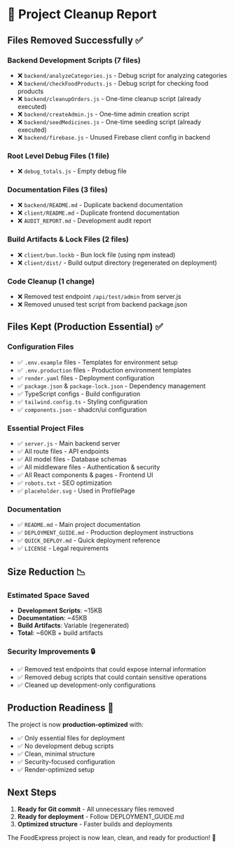 # 🧹 Project Cleanup Report

## Files Removed Successfully ✅

### Backend Development Scripts (7 files)

- ❌ `backend/analyzeCategories.js` - Debug script for analyzing categories
- ❌ `backend/checkFoodProducts.js` - Debug script for checking food products
- ❌ `backend/cleanupOrders.js` - One-time cleanup script (already executed)
- ❌ `backend/createAdmin.js` - One-time admin creation script
- ❌ `backend/seedMedicines.js` - One-time seeding script (already executed)
- ❌ `backend/firebase.js` - Unused Firebase client config in backend

### Root Level Debug Files (1 file)

- ❌ `debug_totals.js` - Empty debug file

### Documentation Files (3 files)

- ❌ `backend/README.md` - Duplicate backend documentation
- ❌ `client/README.md` - Duplicate frontend documentation
- ❌ `AUDIT_REPORT.md` - Development audit report

### Build Artifacts & Lock Files (2 files)

- ❌ `client/bun.lockb` - Bun lock file (using npm instead)
- ❌ `client/dist/` - Build output directory (regenerated on deployment)

### Code Cleanup (1 change)

- ❌ Removed test endpoint `/api/test/admin` from server.js
- ❌ Removed unused test script from backend package.json

## Files Kept (Production Essential) ✅

### Configuration Files

- ✅ `.env.example` files - Templates for environment setup
- ✅ `.env.production` files - Production environment templates
- ✅ `render.yaml` files - Deployment configuration
- ✅ `package.json` & `package-lock.json` - Dependency management
- ✅ TypeScript configs - Build configuration
- ✅ `tailwind.config.ts` - Styling configuration
- ✅ `components.json` - shadcn/ui configuration

### Essential Project Files

- ✅ `server.js` - Main backend server
- ✅ All route files - API endpoints
- ✅ All model files - Database schemas
- ✅ All middleware files - Authentication & security
- ✅ All React components & pages - Frontend UI
- ✅ `robots.txt` - SEO optimization
- ✅ `placeholder.svg` - Used in ProfilePage

### Documentation

- ✅ `README.md` - Main project documentation
- ✅ `DEPLOYMENT_GUIDE.md` - Production deployment instructions
- ✅ `QUICK_DEPLOY.md` - Quick deployment reference
- ✅ `LICENSE` - Legal requirements

## Size Reduction 📉

### Estimated Space Saved

- **Development Scripts**: ~15KB
- **Documentation**: ~45KB
- **Build Artifacts**: Variable (regenerated)
- **Total**: ~60KB + build artifacts

### Security Improvements 🔒

- ✅ Removed test endpoints that could expose internal information
- ✅ Removed debug scripts that could contain sensitive operations
- ✅ Cleaned up development-only configurations

## Production Readiness 🚀

The project is now **production-optimized** with:

- ✅ Only essential files for deployment
- ✅ No development debug scripts
- ✅ Clean, minimal structure
- ✅ Security-focused configuration
- ✅ Render-optimized setup

## Next Steps

1. **Ready for Git commit** - All unnecessary files removed
2. **Ready for deployment** - Follow DEPLOYMENT_GUIDE.md
3. **Optimized structure** - Faster builds and deployments

The FoodExpress project is now lean, clean, and ready for production! 🎉
